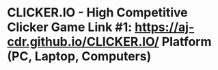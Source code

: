 # CLICKER.IO - High Competitive Clicker Game Link #1: https://aj-cdr.github.io/CLICKER.IO/ Platform (PC, Laptop, Computers)
